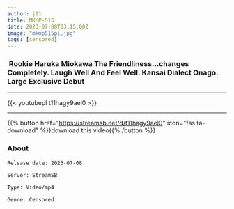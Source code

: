 ```yaml
---
author: j91
title: MKMP-515
date: 2023-07-08T03:15:00Z
image: "mkmp515pl.jpg"
tags: [censored]
---
```


###  Rookie Haruka Miokawa The Friendliness…changes Completely. Laugh Well And Feel Well. Kansai Dialect Onago. Large Exclusive Debut
___

{{< youtubepl t11hagy9ael0 >}}
___

{{% button href="https://streamsb.net/d/t11hagy9ael0" icon="fas fa-download" %}}download this video{{% /button %}}
### About

`Release date: 2023-07-08`

`Server: StreamSB`

`Type: Video/mp4`

`Genre:	Censored`